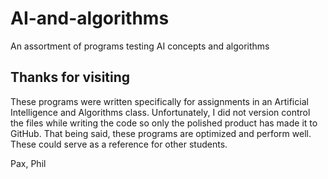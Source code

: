 # AI-and-algorithms
An assortment of programs testing AI concepts and algorithms

## Thanks for visiting
These programs were written specifically for assignments in an Artificial Intelligence and Algorithms class.
Unfortunately, I did not version control the files while writing the code so only the polished product has made it to GitHub.
That being said, these programs are optimized and perform well. These could serve as a reference for other students.

Pax,
Phil
